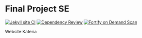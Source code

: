 # Final Project SE

[![Jekyll site CI](https://github.com/StevanusO/SE-Kelompok-16/actions/workflows/jekyll.yml/badge.svg)](https://github.com/StevanusO/SE-Kelompok-16/actions/workflows/jekyll.yml) [![Dependency Review](https://github.com/StevanusO/SE-Kelompok-16/actions/workflows/dependency-review.yml/badge.svg)](https://github.com/StevanusO/SE-Kelompok-16/actions/workflows/dependency-review.yml) [![Fortify on Demand Scan](https://github.com/StevanusO/SE-Kelompok-16/actions/workflows/fortify.yml/badge.svg)](https://github.com/StevanusO/SE-Kelompok-16/actions/workflows/fortify.yml)


Website Kateria
